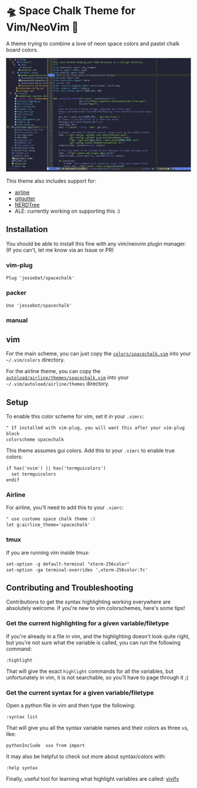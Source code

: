 # 🛸 Space Chalk Theme for Vim/NeoVim 🎨
A theme trying to combine a love of neon space colors and pastel chalk board colors.

<img src="./img/vim_example.png" style="width=800" alt="Screenshot of vim editing a python file with the nerdtree file browser plugin. It's showing off the Space Chalk Color Theme, featuring syntax highlight colors somewhere between pastel and neon on a very dark bluish purple background">

This theme also includes support for:
- [airline]
- [gitgutter]
- [NERDTree]
- ALE: currently working on supporting this :)

## Installation

You should be able to install this fine with any vim/neovim plugin manager. (If you can't, let me know via an Issue or PR)

### vim-plug

```
Plug 'jessebot/spacechalk'
```

### packer

```
Use 'jessebot/spacechalk'
```

### manual

## vim

For the main scheme, you can just copy the [`colors/spacechalk.vim`](https://github.com/jessebot/space-chalk/blob/main/colors/spacechalk.vim) into your `~/.vim/colors` directory.

For the airline theme, you can copy the [`autoload/airline/themes/spacechalk.vim`](https://github.com/jessebot/spacechalk/blob/main/autoload/airline/themes/spacechalk.vim) into your `~/.vim/autoload/airline/themes` directory.

## Setup
To enable this color scheme for vim, set it in your `.vimrc`:

```vim
" If installed with vim-plug, you will want this after your vim-plug block
colorscheme spacechalk
```

This theme assumes gui colors. Add this to your `.vimrc` to enable true colors:

```vim
if has('nvim') || has('termguicolors')
  set termguicolors
endif
```

### Airline
For airline, you'll need to add this to your `.vimrc`:

```vim
" use custome space chalk theme :)
let g:airline_theme='spacechalk'
```

### tmux
If you are running vim inside tmux:

```tmux
set-option -g default-terminal "xterm-256color"
set-option -ga terminal-overrides ',xterm-256color:Tc'
```

## Contributing and Troubleshooting

Contributions to get the syntax highlighting working everywhere are absolutely
welcome. If you're new to vim colorschemes, here's some tips!

### Get the current highlighting for a given variable/filetype
If you're already in a file in vim, and the highlighting doesn't look quite right,
but you're not sure what the variable is called, you can run the following command:

```vim
:highlight
```

That will give the exact `highlight` commands for all the variables, but unfortunately in vim, it is not searchable, so you'll have to page through it ;(

### Get the current syntax for a given variable/filetype
Open a python file in vim and then type the following:

```vim
:syntax list
```

That will give you all the syntax variable names and their colors as three `x`s, like:

```vim
pythonInclude  xxx from import
```

It may also be helpful to check out more about syntax/colors with:

```vim
:help syntax
```

Finally, useful tool for learning what highlight variables are called:
[vivify](http://bytefluent.com/vivify/)

[airline]: https://github.com/vim-airline/vim-airline
[gitgutter]: https://github.com/airblade/vim-gitgutter
[NERDTree]: https://github.com/preservim/nerdtree
